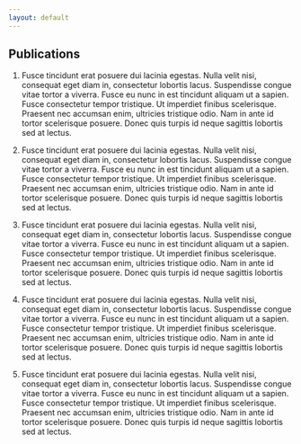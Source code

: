 ```yaml
---
layout: default
---
```


## Publications

1. Fusce tincidunt erat posuere dui lacinia egestas. Nulla velit nisi, consequat eget diam in, consectetur lobortis lacus. Suspendisse congue vitae tortor a viverra. Fusce eu nunc in est tincidunt aliquam ut a sapien. Fusce consectetur tempor tristique. Ut imperdiet finibus scelerisque. Praesent nec accumsan enim, ultricies tristique odio. Nam in ante id tortor scelerisque posuere. Donec quis turpis id neque sagittis lobortis sed at lectus.

2. Fusce tincidunt erat posuere dui lacinia egestas. Nulla velit nisi, consequat eget diam in, consectetur lobortis lacus. Suspendisse congue vitae tortor a viverra. Fusce eu nunc in est tincidunt aliquam ut a sapien. Fusce consectetur tempor tristique. Ut imperdiet finibus scelerisque. Praesent nec accumsan enim, ultricies tristique odio. Nam in ante id tortor scelerisque posuere. Donec quis turpis id neque sagittis lobortis sed at lectus.

3. Fusce tincidunt erat posuere dui lacinia egestas. Nulla velit nisi, consequat eget diam in, consectetur lobortis lacus. Suspendisse congue vitae tortor a viverra. Fusce eu nunc in est tincidunt aliquam ut a sapien. Fusce consectetur tempor tristique. Ut imperdiet finibus scelerisque. Praesent nec accumsan enim, ultricies tristique odio. Nam in ante id tortor scelerisque posuere. Donec quis turpis id neque sagittis lobortis sed at lectus.

4. Fusce tincidunt erat posuere dui lacinia egestas. Nulla velit nisi, consequat eget diam in, consectetur lobortis lacus. Suspendisse congue vitae tortor a viverra. Fusce eu nunc in est tincidunt aliquam ut a sapien. Fusce consectetur tempor tristique. Ut imperdiet finibus scelerisque. Praesent nec accumsan enim, ultricies tristique odio. Nam in ante id tortor scelerisque posuere. Donec quis turpis id neque sagittis lobortis sed at lectus.

5. Fusce tincidunt erat posuere dui lacinia egestas. Nulla velit nisi, consequat eget diam in, consectetur lobortis lacus. Suspendisse congue vitae tortor a viverra. Fusce eu nunc in est tincidunt aliquam ut a sapien. Fusce consectetur tempor tristique. Ut imperdiet finibus scelerisque. Praesent nec accumsan enim, ultricies tristique odio. Nam in ante id tortor scelerisque posuere. Donec quis turpis id neque sagittis lobortis sed at lectus.

